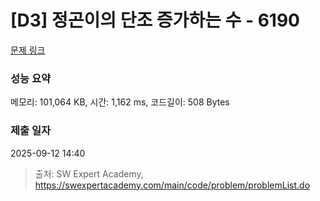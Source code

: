 # [D3] 정곤이의 단조 증가하는 수 - 6190 

[문제 링크](https://swexpertacademy.com/main/code/problem/problemDetail.do?contestProbId=AWcPjEuKAFgDFAU4) 

### 성능 요약

메모리: 101,064 KB, 시간: 1,162 ms, 코드길이: 508 Bytes

### 제출 일자

2025-09-12 14:40



> 출처: SW Expert Academy, https://swexpertacademy.com/main/code/problem/problemList.do